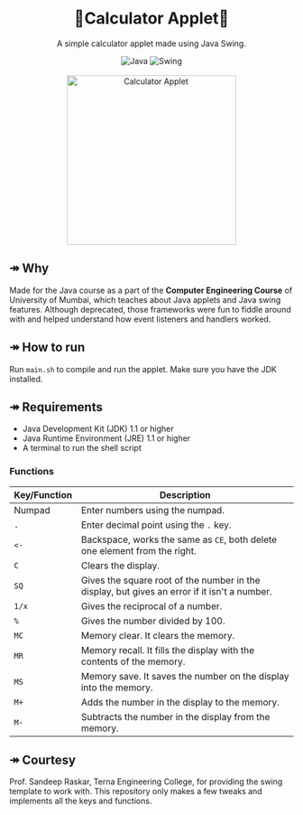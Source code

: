 <h1 align="center">🧮Calculator Applet🧮</h1>
<p align="center">A simple calculator applet made using Java Swing.</p>

<div align="center">
  <img src="https://img.shields.io/badge/Java-007396?style=for-the-badge&logo=java&logoColor=white" alt="Java">
  <img src="https://img.shields.io/badge/Swing-FF4088?style=for-the-badge&logo=java&logoColor=white" alt="Swing">
</div>
<br>
<div align="center">
<img src="https://user-images.githubusercontent.com/82528318/142895623-fec5b807-4b5d-4948-9987-d12b471738ed.png" alt="Calculator Applet" width="300" height="300">
</div>

## ↠ Why

Made for the Java course as a part of the **Computer Engineering Course** of University of Mumbai, which teaches about Java applets and Java swing features. Although deprecated, those frameworks were fun to fiddle around with and helped understand how event listeners and handlers worked. 

## ↠ How to run

Run `main.sh` to compile and run the applet. Make sure you have the JDK installed.

## ↠ Requirements

- Java Development Kit (JDK) 1.1 or higher
- Java Runtime Environment (JRE) 1.1 or higher
- A terminal to run the shell script

### Functions 

| Key/Function | Description                                                                                  |
| ------------ | -------------------------------------------------------------------------------------------- |
| Numpad       | Enter numbers using the numpad.                                                              |
| `.`          | Enter decimal point using the `.` key.                                                       |
| `<-`         | Backspace, works the same as `CE`, both delete one element from the right.                   |
| `C`          | Clears the display.                                                                          |
| `SQ`         | Gives the square root of the number in the display, but gives an error if it isn't a number. |
| `1/x`        | Gives the reciprocal of a number.                                                            |
| `%`          | Gives the number divided by 100.                                                             |
| `MC`         | Memory clear. It clears the memory.                                                          |
| `MR`         | Memory recall. It fills the display with the contents of the memory.                         |
| `MS`         | Memory save. It saves the number on the display into the memory.                             |
| `M+`         | Adds the number in the display to the memory.                                                |
| `M-`         | Subtracts the number in the display from the memory.                                         |

## ↠ Courtesy

Prof. Sandeep Raskar, Terna Engineering College, for providing the swing template to work with.
This repository only makes a few tweaks and implements all the keys and functions.